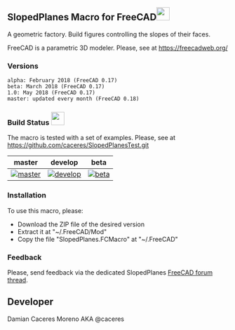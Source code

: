 ## SlopedPlanes Macro for FreeCAD<img src="https://github.com/caceres/SlopedPlanesMacro/blob/develop/SlopedPlanes.png" height="30"/>
A geometric factory. Build figures controlling the slopes of their faces.

FreeCAD is a parametric 3D modeler. Please, see at https://freecadweb.org/

### Versions

    alpha: February 2018 (FreeCAD 0.17)
    beta: March 2018 (FreeCAD 0.17)
    1.0: May 2018 (FreeCAD 0.17)
    master: updated every month (FreeCAD 0.18)

### Build Status <img src="https://blog.travis-ci.com/images/travis-mascot-200px.png" height="30"/>

The macro is tested with a set of examples. Please, see at https://github.com/caceres/SlopedPlanesTest.git

| master | develop | beta |
|:------:|:-------:|:----:|
|[![master][SlopedPlanesMacro-master-status]][travis-branches]|[![develop][SlopedPlanesMacro-develop-status]][travis-branches]|[![beta][SlopedPlanesMacro-beta-status]][travis-branches]|

[SlopedPlanesMacro-master-status]: https://travis-ci.org/caceres/SlopedPlanesMacro.svg?branch=master
[SlopedPlanesMacro-develop-status]: https://travis-ci.org/caceres/SlopedPlanesMacro.svg?branch=develop
[SlopedPlanesMacro-beta-status]: https://travis-ci.org/caceres/SlopedPlanesMacro.svg?branch=beta
[travis-branches]: https://travis-ci.org/caceres/SlopedPlanesMacro/branches
[travis-builds]: https://travis-ci.org/caceres/SlopedPlanesMacro/builds

### Installation
To use this macro, please:

* Download the ZIP file of the desired version 
* Extract it at "~/.FreeCAD/Mod"
* Copy the file "SlopedPlanes.FCMacro" at "~/.FreeCAD"

### Feedback
Please, send feedback via the dedicated SlopedPlanes [FreeCAD forum thread](https://forum.freecadweb.org/viewtopic.php?f=24&t=25337). 

## Developer
Damian Caceres Moreno AKA @caceres 
